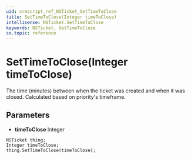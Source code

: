 ```yaml
---
uid: crmscript_ref_NSTicket_SetTimeToClose
title: SetTimeToClose(Integer timeToClose)
intellisense: NSTicket.SetTimeToClose
keywords: NSTicket, GetTimeToClose
so.topic: reference
---
```


# SetTimeToClose(Integer timeToClose)

The time (minutes) between when the ticket was created and when it was closed. Calculated based on priority&apos;s timeframe.

## Parameters

* **timeToClose** Integer

```crmscript
NSTicket thing;
Integer timeToClose;
thing.SetTimeToClose(timeToClose);
```

